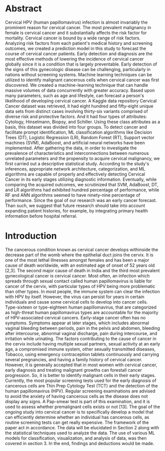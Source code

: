 # Abstract

Cervical HPV (human papillomavirus) infection is almost invariably the prominent reason for cervical cancer. The most prevalent malignancy in female is cervical cancer and it substantially affects the risk factor for mortality. Cervical cancer is bound by a wide range of risk factors. Analyzing risk factors from each patient's medical history and screening outcomes, we created a prediction model in this study to forecast the course of cervical cancer patients. Early detection and diagnosis are the most effective methods of lowering the incidence of cervical cancer globally since it is a condition that is largely preventable. Early detection of the signs of this gynecologic disease can be challenging, particularly in nations without screening systems. Machine learning techniques can be utilized to identify malignant cancerous cells when cervical cancer was first discovered. We created a machine-learning technique that can handle massive volumes of data concurrently with greater accuracy. Based upon many parameters, such as age and lifestyle, can forecast a person's likelihood of developing cervical cancer. A Kaggle data repository Cervical Cancer dataset was retrieved, it had eight hundred and fifty-eight unique data sets from distinct cases involving thirty-six variants comprised of diverse risk and protective factors. And it had four types of attributes: Cytology, Hinselmann, Biopsy, and Schiller. Using these class attributes as a basis, this dataset was divided into four groups. To detect cancer and facilitate prompt identification, ML classification algorithms like Decision Trees (DT), Logistic Regression (LR), Random Forest (RT), Support vector machines (SVM), AdaBoost, and artificial neural networks have been implemented. After gathering the data, in order to investigate the prevalence of characteristics and interconnections between numerous unrelated parameters and the propensity to acquire cervical malignancy, we first carried out a descriptive statistical study. According to the study's inferences, appropriate network architecture, categorization, and ML algorithms are capable of properly and effectively detecting Cervical Cancer in its early stages utilizing diagnostic information. Eventually, while comparing the acquired outcomes, we scrutinized that SVM, AdaBoost, DT, and LR algorithms had exhibited hundred percentage of performance, while RF and ANN algorithms seemed to have ninety-nine percentage of performance. Since the goal of our research was an early cancer forecast. Than such, we suggest that future research should take into account expanding patient histories, for example, by integrating primary health information before hospital referral.

# Introduction

The cancerous condition known as cervical cancer develops withinside the decrease part of the womb where the epithelial duct joins the cervix. It is one of the most lethal illnesses amongst females and has been a major cause of death worldwide, with an estimated age of onset of 52 years old [2,3]. The second major cause of death in India and the third most prevalent gynecological cancer is cervical cancer. Most often, an infection which spreads through sexual contact called human papillomavirus is liable for cancer of the cervix, with particular types of HPV being more problematic than other types. In most people, the immune system can clear the infection with HPV by itself. However, the virus can persist for years in certain individuals and cause some cervical cells to develop into cancer cells. Type-sixteen or type-eighteen human papillomavirus, that are categorized as high-threat human papillomavirus types are accountable for the majority of HPV-associated cervical cancers. Early-stage cancer often has no symptoms. Symptoms appear at later stages, which includes abnormal vaginal bleeding between periods, pain in the pelvis and abdomen, bleeding after intercourse, abnormal vaginal discharge, pain during intercourse, and irritation while urinating. The factors contributing to the cause of cancer in the cervix include having multiple sexual partners, sexual activity at an early age, a compromised immune system, other sexually transmitted diseases, Tobacco, using emergency contraception tablets continuously and carrying several pregnancies, and having a family history of cervical cancer. However, it is generally accepted that in most women with cervical cancer, early diagnosis and treating malignant growths can forestall cancer progression. So, it is better to identify malignant cells in their early stages. Currently, the most popular screening tests used for the early diagnosis of cancerous cells are Thin Prep Cytology Test (TCT) and the detection of the human papillomavirus (HPV). Regular screening examinations are advised to avoid the anxiety of having cancerous cells as the disease does not display any signs. A Pap-smear test is part of this examination, and it is used to assess whether premalignant cells exists or not [13]. The goal of the ongoing study into cervical cancer is to specifically develop a model that can efficiently determine whether an individual has cancerous cells, as routine screening tests can get really expensive. The framework of the paper act in accordance. The data will be elucidated in Section 2 along with the statistical techniques used to analyze the data. The use of various ML models for classification, visualization, and analysis of data, was then covered in section 3. In the end, findings and deductions would be made.

